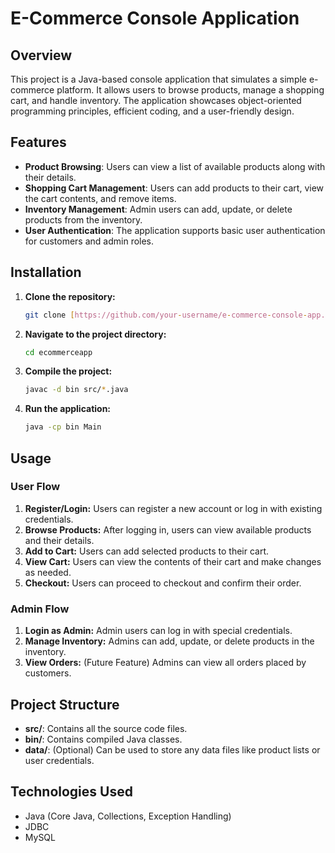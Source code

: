 
# E-Commerce Console Application

## Overview

This project is a Java-based console application that simulates a simple e-commerce platform. It allows users to browse products, manage a shopping cart, and handle inventory.
The application showcases object-oriented programming principles, efficient coding, and a user-friendly design.

## Features

- **Product Browsing**: Users can view a list of available products along with their details.
- **Shopping Cart Management**: Users can add products to their cart, view the cart contents, and remove items.
- **Inventory Management**: Admin users can add, update, or delete products from the inventory.
- **User Authentication**: The application supports basic user authentication for customers and admin roles.

## Installation

1. **Clone the repository:**
   ```bash
   git clone [https://github.com/your-username/e-commerce-console-app.git](https://github.com/SaurabhTenpeS10/Java-Projects.git)
   ```

2. **Navigate to the project directory:**
   ```bash
   cd ecommerceapp
   ```

3. **Compile the project:**
   ```bash
   javac -d bin src/*.java
   ```

4. **Run the application:**
   ```bash
   java -cp bin Main
   ```

## Usage

### User Flow

1. **Register/Login:** Users can register a new account or log in with existing credentials.
2. **Browse Products:** After logging in, users can view available products and their details.
3. **Add to Cart:** Users can add selected products to their cart.
4. **View Cart:** Users can view the contents of their cart and make changes as needed.
5. **Checkout:** Users can proceed to checkout and confirm their order.

### Admin Flow

1. **Login as Admin:** Admin users can log in with special credentials.
2. **Manage Inventory:** Admins can add, update, or delete products in the inventory.
3. **View Orders:** (Future Feature) Admins can view all orders placed by customers.

## Project Structure

- **src/**: Contains all the source code files.
- **bin/**: Contains compiled Java classes.
- **data/**: (Optional) Can be used to store any data files like product lists or user credentials.

## Technologies Used

- Java (Core Java, Collections, Exception Handling)
- JDBC
- MySQL

